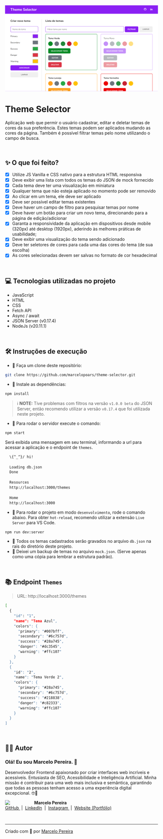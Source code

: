 ![Screen desktop website](screenshot-desktop.png)

# Theme Selector

Aplicação web que permir o usuário cadastrar, editar e deletar temas de cores da sua preferência. Estes temas podem ser aplicados mudando as cores da página. Também é possível filtrar temas pelo nome utilizando o campo de busca.

<br>

## ✨ O que foi feito?

- [x] Utilize JS Vanilla e CSS nativo para a estrutura HTML responsiva
- [x] Deve exibir uma lista com todos os temas do JSON de mock fornecido
- [x] Cada tema deve ter uma visualização em miniatura
- [x] Qualquer tema que não esteja aplicado no momento pode ser removido
- [x] Ao clicar em um tema, ele deve ser aplicado
- [x] Deve ser possível editar temas existentes
- [x] Deve haver um campo de filtro para pesquisar temas por nome
- [x] Deve haver um botão para criar um novo tema, direcionando para a página de
      edição/adicionar
- [x] Garanta a responsividade da aplicação em dispositivos desde mobile (320px) até
      desktop (1920px), aderindo às melhores práticas de usabilidade;
- [x] Deve exibir uma visualização do tema sendo adicionado
- [x] Deve ter seletores de cores para cada uma das cores do tema (de sua escolha)
- [x] As cores selecionadas devem ser salvas no formato de cor hexadecimal

<br>

## 💻 Tecnologias utilizadas no projeto

- JavaScript
- HTML
- CSS
- Fetch API
- Async / await
- JSON Server (v0.17.4)
- NodeJs (v20.11.1)

<br>

## 🛠️ Instruções de execução

- 🤖 Faça um clone deste repositório:

```bash
git clone https://github.com/marcelopoars/theme-selector.git
```

- 🤖 Instale as dependências:

```bash
npm install
```

> ℹ️ **NOTE:** Tive problemas com filtros na versão `v1.0.0 beta` do JSON Server, então recomendo utilizar a versão `v0.17.4` que foi utilizada neste projeto.

- 🤖 Para rodar o servidor execute o comando:

```bash
npm start
```

Será exibida uma mensagem em seu terminal, informando a url para acessar a aplicação e o endpoint de `themes`.

```bash
  \{^_^}/ hi!

  Loading db.json
  Done

  Resources
  http://localhost:3000/themes

  Home
  http://localhost:3000
```

- 🤖 Para rodar o projeto em modo `desenvolvimento`, rode o comando abaixo. Para obter `hot-reload`, recomendo utilizar a extensão `Live Server` para VS Code.

```bash
npm run dev:server
```

- 🤖 Todos os temas cadastrados serão gravados no arquivo `db.json` na rais do diretório deste projeto.
- 🤖 Deixei um backup de temas no arquivo `mock.json`. (Serve apenas como uma cópia para lembrar a estrutura padrão).

<br>

## 📚 Endpoint `Themes`

> URL: http://localhost:3000/themes

```bash
[
  {
    "id": "1",
    "name": "Tema Azul",
    "colors": {
      "primary": "#007bff",
      "secondary": "#6c757d",
      "success": "#28a745",
      "danger": "#dc3545",
      "warning": "#ffc107"
    }
  },
  {
    "id": "2",
    "name": "Tema Verde 2",
    "colors": {
      "primary": "#28a745",
      "secondary": "#6c757d",
      "success": "#218838",
      "danger": "#c82333",
      "warning": "#ffc107"
    }
  }
]
```

<br>

## 👨‍💻 Autor

### Olá! Eu sou Marcelo Pereira. 👋

Desenvolvedor Frontend apaixonado por criar interfaces web incríveis e acessíveis. Entusiasta de SEO, Acessibilidade e Inteligência Artificial. Minha missão é contribuir para uma web mais inclusiva e semântica, garantindo que todas as pessoas tenham acesso a uma experiência digital excepcional. 🤓🎉

<p>
    <img 
      align="left" 
      width=80 
      src="https://avatars.githubusercontent.com/u/3664022?v=4"
      style="margin-right: 16px;"
    />
    <strong>Marcelo Pereira</strong>
    <br>
    <a href="https://github.com/marcelopoars" target="_blank">
        GitHub
    </a>
    &nbsp;|&nbsp;
    <a href="https://linkedin.com/in/marcelopoars" target="_blank">LinkedIn</a>
    &nbsp;|&nbsp;
    <a href="https://instagram.com/dicadonerd" target="_blank">
        Instagram
    </a>
    &nbsp;|&nbsp;
    <a href="https://marcelopereira.dev" target="_blank">
        Website (Portfólio)
    </a>
<p>

<br>

---

Criado com 💜 por [Marcelo Pereira](https://github.com/marcelopoars)
